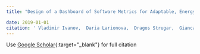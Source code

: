 ```yaml
---
title: "Design of a Dashboard of Software Metrics for Adaptable, Energy Efficient Applications (S)"

date: 2019-01-01
citation: ' Vladimir Ivanov,  Daria Larionova,  Dragos Strugar,  Giancarlo Succi, &quot;Design of a Dashboard of Software Metrics for Adaptable, Energy Efficient Applications (S).&quot;, 2019.'
---
```

Use [Google Scholar](https://scholar.google.com/scholar?q=Design+of+a+Dashboard+of+Software+Metrics+for+Adaptable,+Energy+Efficient+Applications+(S)){:target="_blank"} for full citation